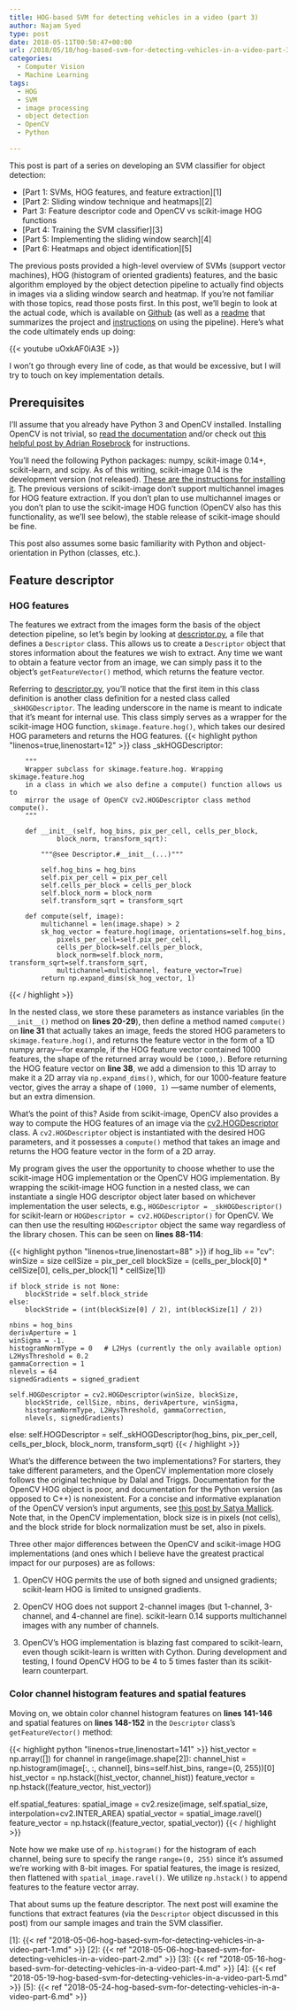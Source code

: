 ```yaml
---
title: HOG-based SVM for detecting vehicles in a video (part 3)
author: Najam Syed
type: post
date: 2018-05-11T00:50:47+00:00
url: /2018/05/10/hog-based-svm-for-detecting-vehicles-in-a-video-part-3/
categories:
  - Computer Vision
  - Machine Learning
tags:
  - HOG
  - SVM
  - image processing
  - object detection
  - OpenCV
  - Python

---
```

This post is part of a series on developing an SVM classifier for object
detection:

- [Part 1: SVMs, HOG features, and feature extraction][1]
- [Part 2: Sliding window technique and heatmaps][2]
- Part 3: Feature descriptor code and OpenCV vs scikit-image HOG functions
- [Part 4: Training the SVM classifier][3]
- [Part 5: Implementing the sliding window search][4]
- [Part 6: Heatmaps and object identification][5]

The previous posts provided a high-level overview of SVMs (support vector
machines), HOG (histogram of oriented gradients) features, and the basic
algorithm employed by the object detection pipeline to actually find objects in
images via a sliding window search and heatmap. If you&#8217;re not familiar
with those topics, read those posts first. In this post, we&#8217;ll begin to
look at the actual code, which is available on
[Github](https://github.com/nrsyed/svm-vehicle-detector) (as well as a
[readme](https://github.com/nrsyed/svm-vehicle-detector/blob/master/README.md) that summarizes the project and
[instructions](https://github.com/nrsyed/svm-vehicle-detector/blob/master/INSTRUCTIONS.md) on using the pipeline). Here&#8217;s what the code ultimately
ends up doing:

{{< youtube uOxkAF0iA3E >}}

I won&#8217;t go through every line of code, as that would be excessive, but I
will try to touch on key implementation details.

## Prerequisites

I&#8217;ll assume that you already have Python 3 and OpenCV installed.
Installing OpenCV is not trivial, so
[read the documentation](https://docs.opencv.org/3.4/df/d65/tutorial_table_of_content_introduction.html) and/or check out
[this helpful post by Adrian Rosebrock](https://www.pyimagesearch.com/2016/10/24/ubuntu-16-04-how-to-install-opencv/) for instructions.

You&#8217;ll need the following Python packages: numpy, scikit-image 0.14+,
scikit-learn, and scipy. As of this writing, scikit-image 0.14 is the
development version (not released).
[These are the instructions for installing it](http://scikit-image.org/docs/dev/install.html). The previous versions of
scikit-image don&#8217;t support multichannel images for HOG feature extraction.
If you don&#8217;t plan to use multichannel images or you don&#8217;t plan to
use the scikit-image HOG function (OpenCV also has this functionality, as
we&#8217;ll see below), the stable release of scikit-image should be fine.

This post also assumes some basic familiarity with Python and object-orientation
in Python (classes, etc.).

## Feature descriptor

### HOG features

The features we extract from the images form the basis of the object detection
pipeline, so let&#8217;s begin by looking at
[descriptor.py](https://github.com/nrsyed/svm-vehicle-detector/blob/master/descriptor.py), a file that defines a `Descriptor` class. This allows us to
create a `Descriptor` object that stores information about the features we wish
to extract. Any time we want to obtain a feature vector from an image, we can
simply pass it to the object&#8217;s `getFeatureVector()` method, which returns
the feature vector.

Referring to
[descriptor.py](https://github.com/nrsyed/svm-vehicle-detector/blob/master/descriptor.py), you&#8217;ll notice that the first item in this class
definition is another class definition for a nested class called
`_skHOGDescriptor`. The leading underscore in the name is meant to indicate that
it&#8217;s meant for internal use. This class simply serves as a wrapper for the
scikit-image HOG function, `skimage.feature.hog()`, which takes our desired HOG
parameters and returns the HOG features.
{{< highlight python "linenos=true,linenostart=12" >}}
class _skHOGDescriptor:

        """
        Wrapper subclass for skimage.feature.hog. Wrapping skimage.feature.hog
        in a class in which we also define a compute() function allows us to
        mirror the usage of OpenCV cv2.HOGDescriptor class method compute().
        """

        def __init__(self, hog_bins, pix_per_cell, cells_per_block,
                block_norm, transform_sqrt):

            """@see Descriptor.#__init__(...)"""

            self.hog_bins = hog_bins
            self.pix_per_cell = pix_per_cell
            self.cells_per_block = cells_per_block
            self.block_norm = block_norm
            self.transform_sqrt = transform_sqrt

        def compute(self, image):
            multichannel = len(image.shape) > 2
            sk_hog_vector = feature.hog(image, orientations=self.hog_bins,
                pixels_per_cell=self.pix_per_cell,
                cells_per_block=self.cells_per_block,
                block_norm=self.block_norm, transform_sqrt=self.transform_sqrt,
                multichannel=multichannel, feature_vector=True)
            return np.expand_dims(sk_hog_vector, 1)
{{< / highlight >}}

In the nested class, we store these parameters as instance variables (in the
`__init__()` method on **lines 20-29**), then define a method named `compute()`
on **line 31** that actually takes an image, feeds the stored HOG parameters to
`skimage.feature.hog()`, and returns the feature vector in the form of a 1D
numpy array&#8212;for example, if the HOG feature vector contained 1000
features, the shape of the returned array would be `(1000,)`. Before returning
the HOG feature vector on **line 38**, we add a dimension to this 1D array to
make it a 2D array via `np.expand_dims()`, which, for our 1000-feature feature
vector, gives the array a shape of `(1000, 1)` &#8212;same number of elements,
but an extra dimension.

What&#8217;s the point of this? Aside from scikit-image, OpenCV also provides a
way to compute the HOG features of an image via the
[cv2.HOGDescriptor](https://docs.opencv.org/3.1.0/d5/d33/structcv_1_1HOGDescriptor.html) class. A `cv2.HOGDescriptor` object is
instantiated with the desired HOG parameters, and it possesses a `compute()`
method that takes an image and returns the HOG feature vector in the form of a
2D array.

My program gives the user the opportunity to choose whether to use the
scikit-image HOG implementation or the OpenCV HOG implementation. By wrapping
the scikit-image HOG function in a nested class, we can instantiate a single HOG
descriptor object later based on whichever implementation the user selects,
e.g., `HOGDescriptor = _skHOGDescriptor()` for scikit-learn or
`HOGDescriptor = cv2.HOGDescriptor()` for OpenCV. We can then use the resulting
`HOGDescriptor` object the same way regardless of the library chosen. This can
be seen on **lines 88-114**:

{{< highlight python "linenos=true,linenostart=88" >}}
if hog_lib == "cv":
    winSize = size
    cellSize = pix_per_cell
    blockSize = (cells_per_block[0] * cellSize[0],
                 cells_per_block[1] * cellSize[1])

    if block_stride is not None:
        blockStride = self.block_stride
    else:
        blockStride = (int(blockSize[0] / 2), int(blockSize[1] / 2))

    nbins = hog_bins
    derivAperture = 1
    winSigma = -1.
    histogramNormType = 0   # L2Hys (currently the only available option)
    L2HysThreshold = 0.2
    gammaCorrection = 1
    nlevels = 64
    signedGradients = signed_gradient

    self.HOGDescriptor = cv2.HOGDescriptor(winSize, blockSize,
        blockStride, cellSize, nbins, derivAperture, winSigma,
        histogramNormType, L2HysThreshold, gammaCorrection,
        nlevels, signedGradients)
else:
    self.HOGDescriptor = self._skHOGDescriptor(hog_bins, pix_per_cell,
        cells_per_block, block_norm, transform_sqrt)
{{< / highlight >}}

What&#8217;s the difference between the two implementations? For starters, they
take different parameters, and the OpenCV implementation more closely follows
the original technique by Dalal and Triggs. Documentation for the OpenCV HOG
object is poor, and documentation for the Python version (as opposed to C++) is
nonexistent. For a concise and informative explanation of the OpenCV
version&#8217;s input arguments, see
[this post by Satya Mallick](https://www.learnopencv.com/handwritten-digits-classification-an-opencv-c-python-tutorial/). Note that, in the OpenCV implementation, block
size is in pixels (not cells), and the block stride for block normalization must
be set, also in pixels.

Three other major differences between the OpenCV and scikit-image HOG
implementations (and ones which I believe have the greatest practical impact for
our purposes) are as follows:

1) OpenCV HOG permits the use of both signed and unsigned gradients;
scikit-learn HOG is limited to unsigned gradients.

2) OpenCV HOG does not support 2-channel images (but 1-channel, 3-channel, and
4-channel are fine). scikit-learn 0.14 supports multichannel images with any
number of channels.

3) OpenCV&#8217;s HOG implementation is blazing fast compared to scikit-learn,
even though scikit-learn is written with Cython. During development and testing,
I found OpenCV HOG to be 4 to 5 times faster than its scikit-learn counterpart.

### Color channel histogram features and spatial features

Moving on, we obtain color channel histogram features on **lines 141-146** and
spatial features on **lines 148-152** in the `Descriptor` class&#8217;s
`getFeatureVector()` method:

{{< highlight python "linenos=true,linenostart=141" >}}
hist_vector = np.array([])
for channel in range(image.shape[2]):
    channel_hist = np.histogram(image[:, :, channel],
            bins=self.hist_bins, range=(0, 255))[0]
    hist_vector = np.hstack((hist_vector, channel_hist))
feature_vector = np.hstack((feature_vector, hist_vector))

elf.spatial_features:
spatial_image = cv2.resize(image, self.spatial_size,
        interpolation=cv2.INTER_AREA)
spatial_vector = spatial_image.ravel()
feature_vector = np.hstack((feature_vector, spatial_vector))
{{< / highlight >}}

Note how we make use of `np.histogram()` for the histogram of each channel,
being sure to specify the range `range=(0, 255)` since it&#8217;s assumed
we&#8217;re working with 8-bit images. For spatial features, the image is
resized, then flattened with `spatial_image.ravel()`. We utilize `np.hstack()`
to append features to the feature vector array.

That about sums up the feature descriptor. The next post will examine the
functions that extract features (via the `Descriptor` object discussed in this
post) from our sample images and train the SVM classifier.

[1]: {{< ref "2018-05-06-hog-based-svm-for-detecting-vehicles-in-a-video-part-1.md" >}}
[2]: {{< ref "2018-05-06-hog-based-svm-for-detecting-vehicles-in-a-video-part-2.md" >}}
[3]: {{< ref "2018-05-16-hog-based-svm-for-detecting-vehicles-in-a-video-part-4.md" >}}
[4]: {{< ref "2018-05-19-hog-based-svm-for-detecting-vehicles-in-a-video-part-5.md" >}}
[5]: {{< ref "2018-05-24-hog-based-svm-for-detecting-vehicles-in-a-video-part-6.md" >}}
